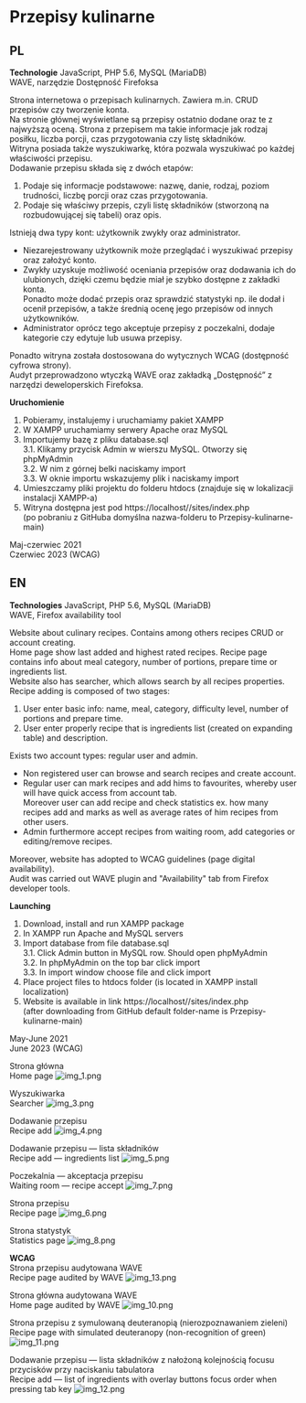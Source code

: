 # Przepisy kulinarne
## PL
**Technologie**
JavaScript, PHP 5.6, MySQL (MariaDB) <br>
WAVE, narzędzie Dostępność Firefoksa<br>

Strona internetowa o przepisach kulinarnych. Zawiera m.in. CRUD przepisów czy tworzenie konta.<br>
Na stronie głównej wyświetlane są przepisy ostatnio dodane oraz te z najwyższą oceną.
Strona z przepisem ma takie informacje jak rodzaj posiłku, liczba porcji, czas przygotowania czy listę składników.<br>
Witryna posiada także wyszukiwarkę, która pozwala wyszukiwać po każdej właściwości przepisu.<br>
Dodawanie przepisu składa się z dwóch etapów:
1. Podaje się informacje podstawowe: nazwę, danie, rodzaj, poziom trudności, liczbę porcji oraz czas przygotowania.
2. Podaje się właściwy przepis, czyli listę składników (stworzoną na rozbudowującej się tabeli) oraz opis.

Istnieją dwa typy kont: użytkownik zwykły oraz administrator.<br>
* Niezarejestrowany użytkownik może przeglądać i wyszukiwać przepisy oraz założyć konto.<br>
* Zwykły uzyskuje możliwość oceniania przepisów oraz dodawania ich do ulubionych, dzięki czemu będzie miał je szybko dostępne z zakładki konta.<br>
  Ponadto może dodać przepis oraz sprawdzić statystyki np. ile dodał i ocenił przepisów, a także średnią ocenę jego przepisów od innych użytkowników.<br>
* Administrator oprócz tego akceptuje przepisy z poczekalni, dodaje kategorie czy edytuje lub usuwa przepisy.<br>

Ponadto witryna została dostosowana do wytycznych WCAG (dostępność cyfrowa strony). <br>
Audyt przeprowadzono wtyczką WAVE oraz zakładką „Dostępność” z narzędzi deweloperskich Firefoksa.

**Uruchomienie**
1. Pobieramy, instalujemy i uruchamiamy pakiet XAMPP
2. W XAMPP uruchamiamy serwery Apache oraz MySQL
3. Importujemy bazę z pliku database.sql<br>
   3.1. Klikamy przycisk Admin w wierszu MySQL. Otworzy się phpMyAdmin<br>
   3.2. W nim z górnej belki naciskamy import<br>
   3.3. W oknie importu wskazujemy plik i naciskamy import
4. Umieszczamy pliki projektu do folderu htdocs (znajduje się w lokalizacji instalacji XAMPP-a)
5. Witryna dostępna jest pod https://localhost/<nazwa-folderu>/sites/index.php <br>
   (po pobraniu z GitHuba domyślna nazwa-folderu to Przepisy-kulinarne-main) <br>

Maj-czerwiec 2021 <br>
Czerwiec 2023 (WCAG)

## EN
**Technologies**
JavaScript, PHP 5.6, MySQL (MariaDB)<br>
WAVE, Firefox availability tool<br>

Website about culinary recipes. Contains among others recipes CRUD or account creating.<br>
Home page show last added and highest rated recipes.
Recipe page contains info about meal category, number of portions, prepare time or ingredients list.<br>
Website also has searcher, which allows search by all recipes properties.<br>
Recipe adding is composed of two stages:
1. User enter basic info: name, meal, category, difficulty level, number of portions and prepare time.
2. User enter properly recipe that is ingredients list (created on expanding table) and description.

Exists two account types: regular user and admin.<br>
* Non registered user can browse and search recipes and create account.<br>
* Regular user can mark recipes and add hims to favourites, whereby user will have quick access from account tab.<br>
  Moreover user can add recipe and check statistics ex. how many recipes add and marks as well as average rates of him recipes from other users.<br>
* Admin furthermore accept recipes from waiting room, add categories or editing/remove recipes.<br>

Moreover, website has adopted to WCAG guidelines (page digital availability). <br>
Audit was carried out WAVE plugin and "Availability" tab from Firefox developer tools.

**Launching**
1. Download, install and run XAMPP package
2. In XAMPP run Apache and MySQL servers
3. Import database from file database.sql<br>
   3.1. Click Admin button in MySQL row. Should open phpMyAdmin<br>
   3.2. In phpMyAdmin on the top bar click import<br>
   3.3. In import window choose file and click import
4. Place project files to htdocs folder (is located in XAMPP install localization)
5. Website is available in link https://localhost/<folder-name>/sites/index.php <br>
   (after downloading from GitHub default folder-name is Przepisy-kulinarne-main)<br>

May-June 2021 <br>
June 2023 (WCAG)

Strona główna <br>
Home page
![img_1.png](readme/img_1.png)

Wyszukiwarka <br>
Searcher
![img_3.png](readme/img_3.png)

Dodawanie przepisu <br>
Recipe add
![img_4.png](readme/img_4.png)

Dodawanie przepisu — lista składników <br>
Recipe add — ingredients list
![img_5.png](readme/img_5.png)

Poczekalnia — akceptacja przepisu <br>
Waiting room — recipe accept
![img_7.png](readme/img_7.png)

Strona przepisu <br>
Recipe page
![img_6.png](readme/img_6.png)

Strona statystyk <br>
Statistics page
![img_8.png](readme/img_8.png)

**WCAG** <br>
Strona przepisu audytowana WAVE <br>
Recipe page audited by WAVE
![img_13.png](readme/img_13.png)

Strona główna audytowana WAVE <br>
Home page audited by WAVE
![img_10.png](readme/img_10.png)

Strona przepisu z symulowaną deuteranopią (nierozpoznawaniem zieleni) <br>
Recipe page with simulated deuteranopy (non-recognition of green)
![img_11.png](readme/img_11.png)

Dodawanie przepisu — lista składników z nałożoną kolejnością focusu przycisków przy naciskaniu tabulatora<br>
Recipe add — list of ingredients with overlay buttons focus order when pressing tab key
![img_12.png](readme/img_12.png)